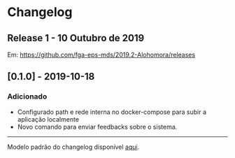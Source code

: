 # Changelog

## Release 1 - 10 Outubro de 2019

Em: https://github.com/fga-eps-mds/2019.2-Alohomora/releases

## [0.1.0] - 2019-10-18
### Adicionado
*  Configurado path e rede interna no docker-compose para subir a aplicação localmente
*  Novo comando para enviar feedbacks sobre o sistema.

 ---
 Modelo padrão do changelog disponível [aqui](https://keepachangelog.com/en/0.3.0/).

